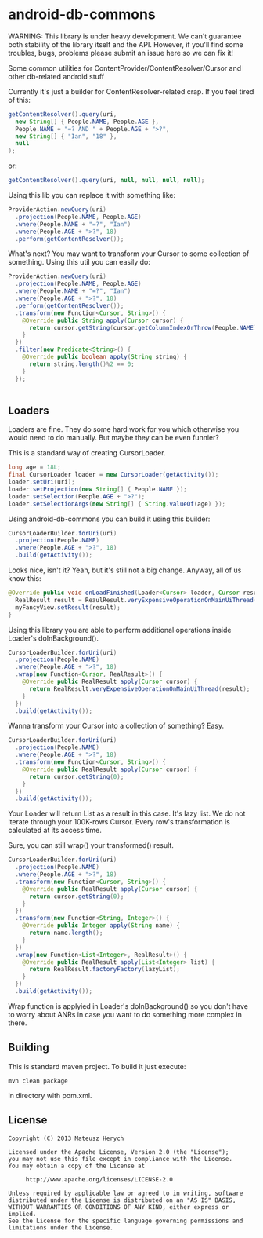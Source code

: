 android-db-commons
==================

WARNING: This library is under heavy development. We can't guarantee both stability of the library itself and the API. However, if you'll find some troubles, bugs, problems please submit an issue here so we can fix it!

Some common utilities for ContentProvider/ContentResolver/Cursor and other db-related android stuff

Currently it's just a builder for ContentResolver-related crap.
If you feel tired of this:
```java
getContentResolver().query(uri, 
  new String[] { People.NAME, People.AGE }, 
  People.NAME + "=? AND " + People.AGE + ">?", 
  new String[] { "Ian", "18" }, 
  null
);
```
or:
```java
getContentResolver().query(uri, null, null, null, null);
```
Using this lib you can replace it with something like:
```java
ProviderAction.newQuery(uri)
  .projection(People.NAME, People.AGE)
  .where(People.NAME + "=?", "Ian")
  .where(People.AGE + ">?", 18)
  .perform(getContentResolver());
```

What's next? You may want to transform your Cursor to some collection of something. Using this util you can easily do:

```java
ProviderAction.newQuery(uri)
  .projection(People.NAME, People.AGE)
  .where(People.NAME + "=?", "Ian")
  .where(People.AGE + ">?", 18)
  .perform(getContentResolver());
  .transform(new Function<Cursor, String>() {
    @Override public String apply(Cursor cursor) {
      return cursor.getString(cursor.getColumnIndexOrThrow(People.NAME));
    }
  })
  .filter(new Predicate<String>() {
    @Override public boolean apply(String string) {
      return string.length()%2 == 0;
    }
  });
  
```
Loaders
-------
Loaders are fine. They do some hard work for you which otherwise you would need to do manually. But maybe they can be even funnier? 

This is a standard way of creating CursorLoader.
```java
long age = 18L;
final CursorLoader loader = new CursorLoader(getActivity());
loader.setUri(uri);
loader.setProjection(new String[] { People.NAME });
loader.setSelection(People.AGE + ">?");
loader.setSelectionArgs(new String[] { String.valueOf(age) });
```
Using android-db-commons you can build it using this builder:
```java
CursorLoaderBuilder.forUri(uri)
  .projection(People.NAME)
  .where(People.AGE + ">?", 18)
  .build(getActivity());
```
Looks nice, isn't it? Yeah, but it's still not a big change. Anyway, all of us know this:
```java
@Override public void onLoadFinished(Loader<Cursor> loader, Cursor result) {
  RealResult result = ReaulResult.veryExpensiveOperationOnMainUiThread(result);
  myFancyView.setResult(result);
}
```
Using this library you are able to perform additional operations inside Loader's doInBackground().
```java
CursorLoaderBuilder.forUri(uri)
  .projection(People.NAME)
  .where(People.AGE + ">?", 18)
  .wrap(new Function<Cursor, RealResult>() {
    @Override public RealResult apply(Cursor cursor) {
      return RealResult.veryExpensiveOperationOnMainUiThread(result);
    }
  })
  .build(getActivity());
```
Wanna transform your Cursor into a collection of something? Easy.
```java
CursorLoaderBuilder.forUri(uri)
  .projection(People.NAME)
  .where(People.AGE + ">?", 18)
  .transform(new Function<Cursor, String>() {
    @Override public RealResult apply(Cursor cursor) {
      return cursor.getString(0);
    }
  })
  .build(getActivity());
```
Your Loader will return List<String> as a result in this case. It's lazy list. We do not iterate through your 100K-rows Cursor. Every row's transformation is calculated at its access time. 

Sure, you can still wrap() your transformed() result.
```java
CursorLoaderBuilder.forUri(uri)
  .projection(People.NAME)
  .where(People.AGE + ">?", 18)
  .transform(new Function<Cursor, String>() {
    @Override public RealResult apply(Cursor cursor) {
      return cursor.getString(0);
    }
  })
  .transform(new Function<String, Integer>() {
    @Override public Integer apply(String name) {
      return name.length();
    }
  })
  .wrap(new Function<List<Integer>, RealResult>() {
    @Override public RealResult apply(List<Integer> list) {
      return RealResult.factoryFactory(lazyList);
    }
  })
  .build(getActivity());
```
Wrap function is applyied in Loader's doInBackground() so you don't have to worry about ANRs in case you want to do something more complex in there.

Building
--------
This is standard maven project. To build it just execute:
```shell
mvn clean package
```
in directory with pom.xml.

License
-------

    Copyright (C) 2013 Mateusz Herych

    Licensed under the Apache License, Version 2.0 (the "License");
    you may not use this file except in compliance with the License.
    You may obtain a copy of the License at

         http://www.apache.org/licenses/LICENSE-2.0

    Unless required by applicable law or agreed to in writing, software
    distributed under the License is distributed on an "AS IS" BASIS,
    WITHOUT WARRANTIES OR CONDITIONS OF ANY KIND, either express or implied.
    See the License for the specific language governing permissions and
    limitations under the License.

